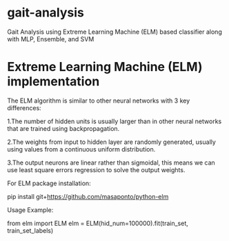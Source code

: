# gait-analysis
Gait Analysis using Extreme Learning Machine (ELM) based classifier along with MLP, Ensemble, and SVM

# Extreme Learning Machine (ELM) implementation
The ELM algorithm is similar to other neural networks with 3 key differences:

1.The number of hidden units is usually larger than in other neural networks that are trained using backpropagation.

2.The weights from input to hidden layer are randomly generated, usually using values from a continuous uniform distribution.

3.The output neurons are linear rather than sigmoidal, this means we can use least square errors regression to solve the output weights.

For ELM package installation:

pip install git+https://github.com/masaponto/python-elm

Usage Example:

from elm import ELM
elm = ELM(hid_num=100000).fit(train_set, train_set_labels)
